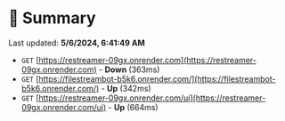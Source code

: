 # 📖 Summary
Last updated: **5/6/2024, 6:41:49 AM**

- `GET` [https://restreamer-09gx.onrender.com](https://restreamer-09gx.onrender.com) - **Down** (363ms)
- `GET` [https://filestreambot-b5k6.onrender.com/](https://filestreambot-b5k6.onrender.com/) - **Up** (342ms)
- `GET` [https://restreamer-09gx.onrender.com/ui](https://restreamer-09gx.onrender.com/ui) - **Up** (664ms)

